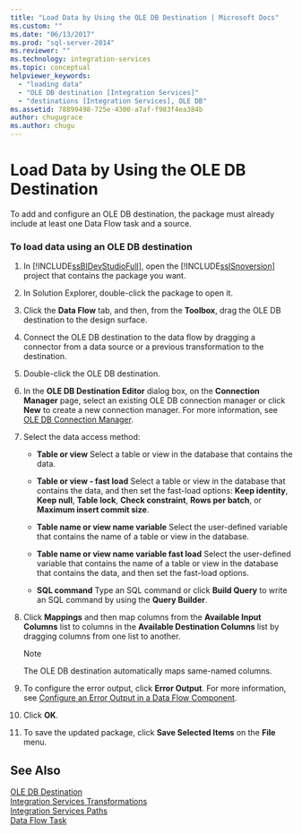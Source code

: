 ```yaml
---
title: "Load Data by Using the OLE DB Destination | Microsoft Docs"
ms.custom: ""
ms.date: "06/13/2017"
ms.prod: "sql-server-2014"
ms.reviewer: ""
ms.technology: integration-services
ms.topic: conceptual
helpviewer_keywords: 
  - "loading data"
  - "OLE DB destination [Integration Services]"
  - "destinations [Integration Services], OLE DB"
ms.assetid: 78899498-725e-4300-a7af-f983f4ea384b
author: chugugrace
ms.author: chugu
---
```

# Load Data by Using the OLE DB Destination
  To add and configure an OLE DB destination, the package must already include at least one Data Flow task and a source.  
  
### To load data using an OLE DB destination  
  
1.  In [!INCLUDE[ssBIDevStudioFull](../../includes/ssbidevstudiofull-md.md)], open the [!INCLUDE[ssISnoversion](../../includes/ssisnoversion-md.md)] project that contains the package you want.  
  
2.  In Solution Explorer, double-click the package to open it.  
  
3.  Click the **Data Flow** tab, and then, from the **Toolbox**, drag the OLE DB destination to the design surface.  
  
4.  Connect the OLE DB destination to the data flow by dragging a connector from a data source or a previous transformation to the destination.  
  
5.  Double-click the OLE DB destination.  
  
6.  In the **OLE DB Destination Editor** dialog box, on the **Connection Manager** page, select an existing OLE DB connection manager or click **New** to create a new connection manager. For more information, see [OLE DB Connection Manager](../connection-manager/ole-db-connection-manager.md).  
  
7.  Select the data access method:  
  
    -   **Table or view** Select a table or view in the database that contains the data.  
  
    -   **Table or view - fast load** Select a table or view in the database that contains the data, and then set the fast-load options: **Keep identity**, **Keep null**, **Table lock**, **Check constraint**, **Rows per batch**, or **Maximum insert commit size**.  
  
    -   **Table name or view name variable** Select the user-defined variable that contains the name of a table or view in the database.  
  
    -   **Table name or view name variable fast load** Select the user-defined variable that contains the name of a table or view in the database that contains the data, and then set the fast-load options.  
  
    -   **SQL command** Type an SQL command or click **Build Query** to write an SQL command by using the **Query Builder**.  
  
8.  Click **Mappings** and then map columns from the **Available Input Columns** list to columns in the **Available Destination Columns** list by dragging columns from one list to another.  
  
    > [!NOTE]  
    >  The OLE DB destination automatically maps same-named columns.  
  
9. To configure the error output, click **Error Output**. For more information, see [Configure an Error Output in a Data Flow Component](../configure-an-error-output-in-a-data-flow-component.md).  
  
10. Click **OK**.  
  
11. To save the updated package, click **Save Selected Items** on the **File** menu.  
  
## See Also  
 [OLE DB Destination](ole-db-destination.md)   
 [Integration Services Transformations](transformations/integration-services-transformations.md)   
 [Integration Services Paths](integration-services-paths.md)   
 [Data Flow Task](../control-flow/data-flow-task.md)  
  
  

